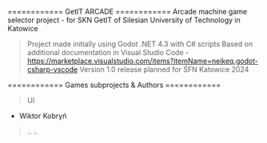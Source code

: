 ============ GetIT ARCADE ============
Arcade machine game selector project - for SKN GetIT of Silesian University of Technology in Katowice

> Project made initially using Godot .NET 4.3 with C# scripts
> Based on additional documentation in Visual Studio Code - https://marketplace.visualstudio.com/items?itemName=neikeq.godot-csharp-vscode
> Version 1.0 release planned for ŚFN Katowice 2024

============ Games subprojects & Authors ============
> UI
  - Wiktor Kobryń
> ..
> ..
